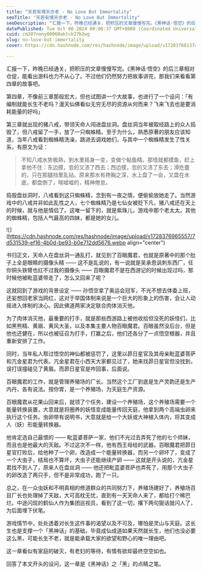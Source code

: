 ```yaml
---
title: "天若有情天亦老 - No Love But Immortality"
seoTitle: "天若有情天亦老 - No Love But Immortality"
seoDescription: "汇报一下，昨晚已经通关，把积压的文章慢慢写完。《黑神话·悟空》的后三章相对仓促，能看出游科也力不从心了。不过他们仍然努力把故事讲完，那我们来看看第四章的故事吧。"
datePublished: Tue Oct 08 2024 09:00:37 GMT+0000 (Coordinated Universal Time)
cuid: cm207nony00060aktck27b2wg
slug: no-love-but-immortality
cover: https://cdn.hashnode.com/res/hashnode/image/upload/v1728376813744/95e68220-ae68-458f-88b3-07e02f8a5e01.webp

---
```


汇报一下，昨晚已经通关，把积压的文章慢慢写完。《黑神话·悟空》的后三章相对仓促，能看出游科也力不从心了。不过他们仍然努力把故事讲完，那我们来看看第四章的故事吧。

第四章，不像前三章那般宏大，但也试图讲一个大故事，也进行了一个设问：「有编制就能长生不老吗？漫天仙佛看似无穷无尽的资源从何而来？飞来飞去也是要消耗能量的好吗」

第三章就出现的猪八戒，带领天命人闯进盘丝洞。盘丝洞当年被取经路上的众人捣毁了，但八戒留了一手，放了一只蜘蛛精。至于为什么，熟悉原著的朋友应该知道，当年八戒看到蜘蛛精洗澡，跳进去调戏她们，与其中一个蜘蛛精发生了性关系，有原文为证：

> 不知八戒水势极熟，到水里摇身一变，变做个鲇鱼精。那怪就都摸鱼，赶上拿他不住：东边摸，忽的又渍了西去；西边摸，忽的又渍了东去；滑扢虀的，只在那腿裆里乱钻。原来那水有搀胸之深，水上盘了一会，又盘在水底，都盘倒了，喘嘘嘘的，精神倦怠。

捣毁盘丝洞时，八戒看到这只蜘蛛精，念到有一夜之情，便偷偷放她走了。当然游戏中的八戒并非如此乱性之人，七个蜘蛛精乃是七仙女被贬下凡，猪八戒还在天上的时候，就与他是情侣了。这唯一留下的，就是紫珠儿，游戏中那个老太太。其他的蜘蛛精，包括人气最高的四妹，都是她的女儿。

![](https://cdn.hashnode.com/res/hashnode/image/upload/v1728376965557/7d531539-ef16-4b0d-be93-b0e712dd5676.webp align="center")

书归正文，天命人在盘丝洞一通乱打，就见到了百眼魔君，也就是原著中的那个肚子上全是眼睛的摄像头精 —— 这不是乱说的，有一说就是吴承恩讽刺东西厂，任你铜头铁臂也扛不过我的摄像头 —— 百眼魔君不是在西游记的时候出现过吗，那时候他被毗蓝婆带走了，怎么又回来了呢？

这就回到了游戏的背景设定 —— 孙悟空拿了奥运会冠军，不光不想去体委上班，还妄想回老家当网红，这对于举国体制来说是一个巨大的形象上的伤害，会让人动摇进入体制的决心。因此佛道两家决定联合肉体消灭他。

为了肉体消灭他，最重要的打手，就是那些西游路上被他收拾但没死的妖怪们，比如黑熊精、黄眉、黄风大圣，以及本集主要人物百眼魔君。百眼虽然没后台，但是他也还健在，所以也被征召为打手，打赢之后，他们还各分了一点悟空根器，并且重新安排了工作。

同时，当年私人帮过悟空的神仙都被惩罚了，这里以昴日星官及其母亲毗蓝婆菩萨和亢金星君为代表。亢金星君在小西天大家都见过了，她来找昴日星官但没找到，误打误撞碰见了黄眉。而昴日星官是咋回事，后面说。

百眼魔君的工作，就是管理养殖场的厂长。当然这个工厂到底是生产灵韵还是生产内丹，各有说法。按你胃，是一个养殖场，为天庭生产资源。

百眼魔君从花果山回来后，就领了个任务，建设一个养殖场，这个养殖场需要一个能量转换装置，大意就是将圈养的妖怪变成能量传回天庭，他拿到两个高端虫卵来执行这个任务。虫卵带有说明书，大意就是给一个大妖或大神植入体内，将其变成人（妖）形能量转换器。

他肯定选自己最恨的 —— 毗蓝婆菩萨一家，他们不光过去弄死了他的七个师妹，而且也是他最大的天敌。不过这次不一样，他有西王母给的武器。百眼魔君把昴日星官打败后，给他种了一个卵，改造成一个能量转换器，而另一个卵坏了，变成了一个大虫子，结局也不算坏，大虫子还能继续产卵 —— 这就是开头说的，亢金星君找不到人了，原来人在盘丝洞 —— 他还把毗蓝婆菩萨也弄死了，用那个大虫子的卵改造了两只手，但不是非常成功，跑了一只。

总之，在一众虫妖和不明真相的修道群众的共同努力下，养殖场建好了，养殖场百目厂长也处理掉了天敌，大可高枕无忧，直到有一天天命人来了，都给打个稀巴烂。中途闪现的鹤仙人作为集团巡视员，看到了这一切，撂下两句狠话就闪人了，为后面埋下伏笔。

游戏情节中，处处透着对长生这件事的渴望以及不可及，哪怕是灵山与天庭。这长生也是支撑一个「黑神话」的基础，毕竟成仙成道如果天然就长生，他们也没必要这么黑，可能长生不老，就是能承载大家的欲望和野心的唯一理由吧。

这一章看似有家庭的破灭，有老妇的等待，有情有欲却最终空空如也。

回答了本文开头的设问，这一章是《黑神话》之「黑」的点睛之笔。